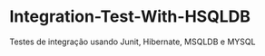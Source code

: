 Integration-Test-With-HSQLDB
============================
Testes de integração usando Junit, Hibernate, MSQLDB e MYSQL

